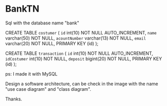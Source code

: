 # BankTN

Sql with the database name "bank"

CREATE TABLE `costumer` (
  `id` int(10) NOT NULL AUTO_INCREMENT,
  `name` varchar(50) NOT NULL,
  `acountNumber` varchar(13) NOT NULL,
  `email` varchar(20) NOT NULL,
   PRIMARY KEY (id)
);

CREATE TABLE `transaction` (
  `id` int(10) NOT NULL AUTO_INCREMENT,
  `idCostumer` int(10) NOT NULL,
  `deposit` bigint(20) NOT NULL,
  PRIMARY KEY (id)
);


ps:
I made it with MySQL

Design a software architecture, can be check in the image with the name "use case diagram" and "class diagram".

Thanks.
